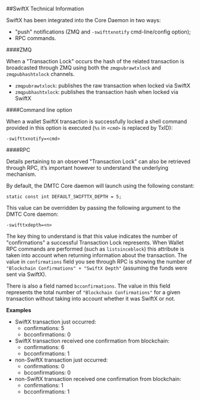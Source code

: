 ##SwiftX Technical Information

SwiftX has been integrated into the Core Daemon in two ways:
* "push" notifications (ZMQ and `-swifttxnotify` cmd-line/config option);
* RPC commands.

####ZMQ

When a "Transaction Lock" occurs the hash of the related transaction is broadcasted through ZMQ using both the `zmqpubrawtxlock` and `zmqpubhashtxlock` channels.

* `zmqpubrawtxlock`: publishes the raw transaction when locked via SwiftX
* `zmqpubhashtxlock`: publishes the transaction hash when locked via SwiftX

####Command line option

When a wallet SwiftX transaction is successfully locked a shell command provided in this option is executed (`%s` in `<cmd>` is replaced by TxID):

```
-swifttxnotify=<cmd>
```

####RPC

Details pertaining to an observed "Transaction Lock" can also be retrieved through RPC, it’s important however to understand the underlying mechanism.

By default, the DMTC Core daemon will launch using the following constant:

```
static const int DEFAULT_SWIFTTX_DEPTH = 5;
```

This value can be overridden by passing the following argument to the DMTC Core daemon:

```
-swifttxdepth=<n>
```

The key thing to understand is that this value indicates the number of "confirmations" a successful Transaction Lock represents. When Wallet RPC commands are performed (such as `listsinceblock`) this attribute is taken into account when returning information about the transaction. The value in `confirmations` field you see through RPC is showing the number of `"Blockchain Confirmations" + "SwiftX Depth"` (assuming the funds were sent via SwiftX).

There is also a field named `bcconfirmations`. The value in this field represents the total number of `"Blockchain Confirmations"` for a given transaction without taking into account whether it was SwiftX or not.

**Examples**
* SwiftX transaction just occurred:
    * confirmations: 5
    * bcconfirmations: 0
* SwiftX transaction received one confirmation from blockchain:
    * confirmations: 6
    * bcconfirmations: 1
* non-SwiftX transaction just occurred:
    * confirmations: 0
    * bcconfirmations: 0
* non-SwiftX transaction received one confirmation from blockchain:
    * confirmations: 1
    * bcconfirmations: 1

